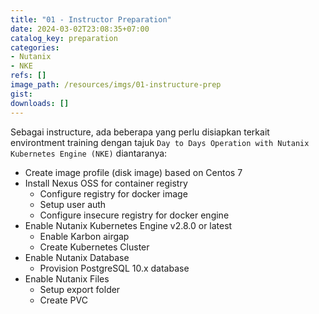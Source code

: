 ```yaml
---
title: "01 - Instructor Preparation"
date: 2024-03-02T23:08:35+07:00
catalog_key: preparation
categories:
- Nutanix
- NKE
refs: []
image_path: /resources/imgs/01-instructure-prep
gist: 
downloads: []
---
```


Sebagai instructure, ada beberapa yang perlu disiapkan terkait environtment training dengan tajuk `Day to Days Operation with Nutanix Kubernetes Engine (NKE)` diantaranya:

- Create image profile (disk image) based on Centos 7
- Install Nexus OSS for container registry
    - Configure registry for docker image
    - Setup user auth
    - Configure insecure registry for docker engine
- Enable Nutanix Kubernetes Engine v2.8.0 or latest
    - Enable Karbon airgap
    - Create Kubernetes Cluster
- Enable Nutanix Database
    - Provision PostgreSQL 10.x database
- Enable Nutanix Files
    - Setup export folder
    - Create PVC